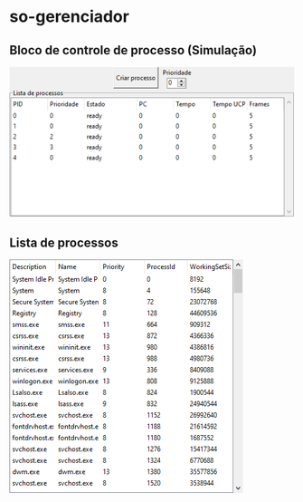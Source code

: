 # so-gerenciador

## Bloco de controle de processo (Simulação)
![](Images/Screenshot_bloco_de_controle_de_processo.png)

## Lista de processos
![](Images/Screenshot_lista_de_processos.png)
